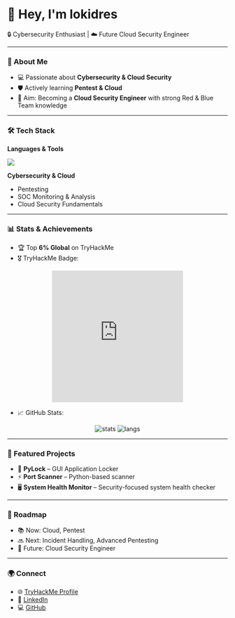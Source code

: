 
# 🌌 Hey, I'm lokidres  

🔒 Cybersecurity Enthusiast | ☁️ Future Cloud Security Engineer  

---

### 🚀 About Me
- 💻 Passionate about **Cybersecurity & Cloud Security**  
- 🛡️ Actively learning **Pentest & Cloud**  
- 🎯 Aim: Becoming a **Cloud Security Engineer** with strong Red & Blue Team knowledge  

---

### 🛠️ Tech Stack
**Languages & Tools**  
<p>
  <img src="https://skillicons.dev/icons?i=go,python,cs,html,css,linux" />
</p>

**Cybersecurity & Cloud**  
- Pentesting  
- SOC Monitoring & Analysis  
- Cloud Security Fundamentals  

---

### 📊 Stats & Achievements
- 🏆 Top **6% Global** on TryHackMe  
- 🎖️ TryHackMe Badge:  

<p align="center">
  <iframe src="https://tryhackme.com/api/v2/badges/public-profile?userPublicId=4294509" style="border:none; width:300px; height:300px;"></iframe>
</p>

- 📈 GitHub Stats:  

<p align="center">
  <img src="https://github-readme-stats.vercel.app/api?username=lokidres&show_icons=true&theme=tokyonight" alt="stats" />
  <img src="https://github-readme-stats.vercel.app/api/top-langs/?username=lokidres&layout=compact&theme=tokyonight" alt="langs" />
</p>

---

### 🌟 Featured Projects
- 🔐 **PyLock** – GUI Application Locker  
- ⚡ **Port Scanner** – Python-based scanner  
- 🖥️ **System Health Monitor** – Security-focused system health checker  

---

### 📌 Roadmap
- 📚 Now: Cloud, Pentest  
- 🔜 Next: Incident Handling, Advanced Pentesting  
- 🎯 Future: Cloud Security Engineer  

---

### 🌍 Connect
- 🌐 [TryHackMe Profile](https://tryhackme.com/p/lokidres)  
- 💼 [LinkedIn](#)  
- 💻 [GitHub](https://github.com/lokidres)  


<!--
**Lokidres/Lokidres** is a ✨ _special_ ✨ repository because its `README.md` (this file) appears on your GitHub profile.

Here are some ideas to get you started:

- 🔭 I’m currently working on ...
- 🌱 I’m currently learning ...
- 👯 I’m looking to collaborate on ...
- 🤔 I’m looking for help with ...
- 💬 Ask me about ...
- 📫 How to reach me: ...
- 😄 Pronouns: ...
- ⚡ Fun fact: ...
-->
